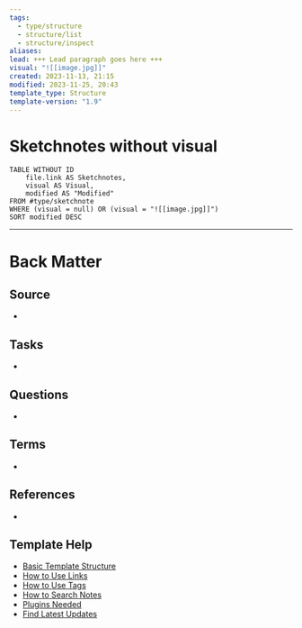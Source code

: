 ```yaml
---
tags:
  - type/structure
  - structure/list
  - structure/inspect
aliases: 
lead: +++ Lead paragraph goes here +++
visual: "![[image.jpg]]"
created: 2023-11-13, 21:15
modified: 2023-11-25, 20:43
template_type: Structure
template-version: "1.9"
---
```

<!--  See "Template Help" below for using properties -->

# Sketchnotes without visual

```dataview
TABLE WITHOUT ID
	file.link AS Sketchnotes,
	visual AS Visual,
	modified AS "Modified"
FROM #type/sketchnote  
WHERE (visual = null) OR (visual = "![[image.jpg]]")
SORT modified DESC
```

---
# Back Matter

## Source
<!-- Always keep a link to the source- --> 
- 

## Tasks
<!-- What remains to be done with this note? --> 
- 

## Questions
<!-- What remains for you to consider? --> 
- 

## Terms
<!-- Links to definition pages. -->
- 

## References
<!-- Links to pages not referenced in the content. -->
- 

## Template Help
<!-- Links to external help pages on GitHub. -->
- [Basic Template Structure](https://github.com/groepl/Obsidian-Templates#basic-template-structure)
- [How to Use Links](https://github.com/groepl/Obsidian-Templates#how-to-use-links)
- [How to Use Tags](https://github.com/groepl/Obsidian-Templates#how-to-use-tags)
- [How to Search Notes](https://github.com/groepl/Obsidian-Templates#how-to-search-notes)
- [Plugins Needed](https://github.com/groepl/Obsidian-Templates#obsidian-plugins-needed)
- [Find Latest Updates](https://github.com/groepl/Obsidian-Templates)